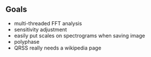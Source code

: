 ## Goals
* multi-threaded FFT analysis
* sensitivity adjustment
* easily put scales on spectrograms when saving image
* polyphase
* QRSS really needs a wikipedia page